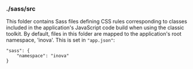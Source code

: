 ### ./sass/src

This folder contains Sass files defining CSS rules corresponding to classes
included in the application's JavaScript code build when using the classic toolkit.
By default, files in this folder are mapped to the application's root namespace, 'inova'.
This is set in `"app.json"`:

    "sass": {
        "namespace": "inova"
    }